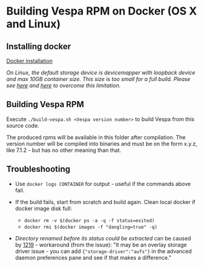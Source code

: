 <!-- Copyright 2017 Yahoo Holdings. Licensed under the terms of the Apache 2.0 license. See LICENSE in the project root. -->

# Building Vespa RPM on Docker (OS X and Linux)

## Installing docker
[Docker installation](https://docs.docker.com/engine/installation/)

*On Linux, the default storage device is devicemapper with loopback device and max 10GB container size. This size is too small for a full build. Please see [here](http://www.projectatomic.io/blog/2016/03/daemon_option_basedevicesize/) and [here](http://www.projectatomic.io/blog/2015/06/notes-on-fedora-centos-and-docker-storage-drivers/) to overcome this limitation.*


## Building Vespa RPM
Execute ```./build-vespa.sh <Vespa version number>``` to build Vespa from this source code.

The produced rpms will be available in this folder after compilation.
The version number will be compiled into binaries and must be on the form x.y.z, like 7.1.2 -
but has no other meaning than that.


## Troubleshooting
- Use ```docker logs CONTAINER``` for output - useful if the commands above fail.

- If the build fails, start from scratch and build again. Clean local docker if docker image disk full:
    - ```docker rm -v $(docker ps -a -q -f status=exited)```
    - ```docker rmi $(docker images -f "dangling=true" -q)```

- _Directory renamed before its status could be extracted_ can be caused by [1219](https://github.com/docker/for-mac/issues/1219) - workaround (from the issue): "It may be an overlay storage driver issue - you can add ```{"storage-driver":"aufs"}``` in the advanced daemon preferences pane and see if that makes a difference."
